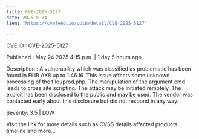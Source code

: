 ```yaml
---
title: CVE-2025-5127
date: 2025-5-24
lien: "https://cvefeed.io/vuln/detail/CVE-2025-5127"

---
```


CVE ID : CVE-2025-5127

Published :  May 24
2025
4:15 p.m. | 1 day
5 hours ago

Description : A vulnerability
which was classified as problematic
has been found in FLIR AX8 up to 1.46.16. This issue affects some unknown processing of the file /prod.php. The manipulation of the argument cmd leads to cross site scripting. The attack may be initiated remotely. The exploit has been disclosed to the public and may be used. The vendor was contacted early about this disclosure but did not respond in any way.

Severity: 3.5 | LOW

Visit the link for more details
such as CVSS details
affected products
timeline
and more...
